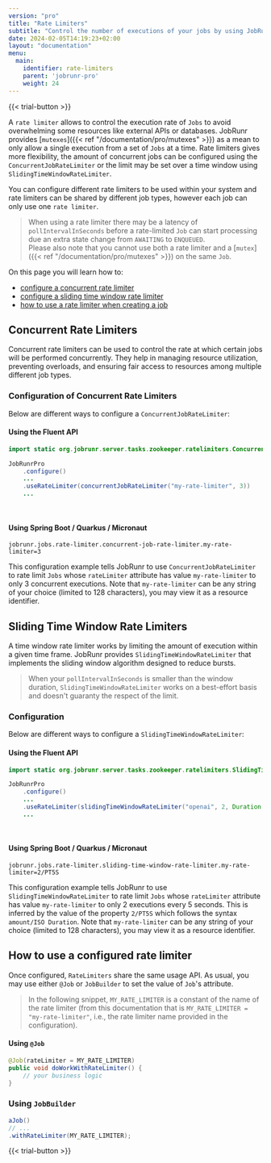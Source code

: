 ```yaml
---
version: "pro"
title: "Rate Limiters"
subtitle: "Control the number of executions of your jobs by using JobRunr's builtin concurrent or window rate limiters."
date: 2024-02-05T14:19:23+02:00
layout: "documentation"
menu: 
  main: 
    identifier: rate-limiters
    parent: 'jobrunr-pro'
    weight: 24
---
```

{{< trial-button >}}

A `rate limiter` allows to control the execution rate of `Jobs` to avoid overwhelming some resources like external APIs or databases. JobRunr provides [`mutexes`]({{< ref "/documentation/pro/mutexes" >}}) as a mean to only allow a single execution from a set of `Jobs` at a time. Rate limiters gives more flexibility, the amount of concurrent jobs can be configured using the `ConcurrentJobRateLimiter` or the limit may be set over a time window using `SlidingTimeWindowRateLimiter`. 

You can configure different rate limiters to be used within your system and rate limiters can be shared by different job types, however each job can only use one `rate limiter`.

> When using a rate limiter there may be a latency of `pollIntervalInSeconds` before a rate-limited `Job` can start processing due an extra state change from `AWAITING` to `ENQUEUED`.<br>
> Please also note that you cannot use both a rate limiter and a [`mutex`]({{< ref "/documentation/pro/mutexes" >}}) on the same `Job`.

On this page you will learn how to:
- [configure a concurrent rate limiter](#concurrent-rate-limiters) 
- [configure a sliding time window rate limiter](#sliding-time-window-rate-limiters) 
- [how to use a rate limiter when creating a job](#how-to-use-a-configured-rate-limiter) 

## Concurrent Rate Limiters
Concurrent rate limiters can be used to control the rate at which certain jobs will be performed concurrently. They help in managing resource utilization, preventing overloads, and ensuring fair access to resources among multiple different job types.

### Configuration of Concurrent Rate Limiters
Below are different ways to configure a `ConcurrentJobRateLimiter`:

#### Using the Fluent API
```java
import static org.jobrunr.server.tasks.zookeeper.ratelimiters.ConcurrentJobRateLimiterConfiguration.concurrentJobRateLimiter;

JobRunrPro
    .configure()
    ...
    .useRateLimiter(concurrentJobRateLimiter("my-rate-limiter", 3))
    ...
```
<br>

#### Using Spring Boot / Quarkus / Micronaut
```
jobrunr.jobs.rate-limiter.concurrent-job-rate-limiter.my-rate-limiter=3
```

This configuration example tells JobRunr to use `ConcurrentJobRateLimiter` to rate limit `Jobs` whose `rateLimiter` attribute has value `my-rate-limiter` to only 3 concurrent executions. Note that `my-rate-limiter` can be any string of your choice (limited to 128 characters), you may view it as a resource identifier.

## Sliding Time Window Rate Limiters

A time window rate limiter works by limiting the amount of execution within a given time frame. JobRunr provides `SlidingTimeWindowRateLimiter` that implements the sliding window algorithm designed to reduce bursts.

> When your `pollIntervalInSeconds` is smaller than the window duration, `SlidingTimeWindowRateLimiter` works on a best-effort basis and doesn't guaranty the respect of the limit.

### Configuration

Below are different ways to configure a `SlidingTimeWindowRateLimiter`:

#### Using the Fluent API
```java
import static org.jobrunr.server.tasks.zookeeper.ratelimiters.SlidingTimeWindowRateLimiterConfiguration.slidingTimeWindowRateLimiter;

JobRunrPro
    .configure()
    ...
    .useRateLimiter(slidingTimeWindowRateLimiter("openai", 2, Duration.ofSeconds(5))
    ...
```
<br>

#### Using Spring Boot / Quarkus / Micronaut
```
jobrunr.jobs.rate-limiter.sliding-time-window-rate-limiter.my-rate-limiter=2/PT5S
```

This configuration example tells JobRunr to use `SlidingTimeWindowRateLimiter` to rate limit `Jobs` whose `rateLimiter` attribute has value `my-rate-limiter` to only 2 executions every 5 seconds. This is inferred by the value of the property `2/PT5S` which follows the syntax `amount/ISO Duration`. Note that `my-rate-limiter` can be any string of your choice (limited to 128 characters), you may view it as a resource identifier.


## How to use a configured rate limiter
Once configured, `RateLimiters` share the same usage API. As usual, you may use either `@Job` or `JobBuilder` to set the value of `Job`'s attribute.

> In the following snippet, `MY_RATE_LIMITER` is a constant of the name of the rate limiter (from this documentation that is `MY_RATE_LIMITER = "my-rate-limiter"`, i.e., the rate limiter name provided in the configuration).

#### Using `@Job`

```java
@Job(rateLimiter = MY_RATE_LIMITER)
public void doWorkWithRateLimiter() {
    // your business logic
}
```

### Using `JobBuilder`

```java
aJob()
// ...
.withRateLimiter(MY_RATE_LIMITER);
```

{{< trial-button >}}